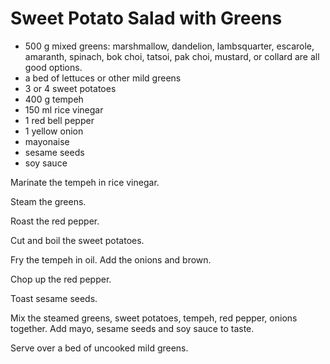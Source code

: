 # Sweet Potato Salad with Greens

- 500 g mixed greens: marshmallow, dandelion, lambsquarter, escarole, 
  amaranth, spinach, bok choi, tatsoi, pak choi, mustard, or collard are 
  all good options.
- a bed of lettuces or other mild greens
- 3 or 4 sweet potatoes
- 400 g tempeh
- 150 ml rice vinegar
- 1 red bell pepper
- 1 yellow onion
- mayonaise
- sesame seeds
- soy sauce

Marinate the tempeh in rice vinegar.

Steam the greens.

Roast the red pepper.

Cut and boil the sweet potatoes.

Fry the tempeh in oil. Add the onions and brown.

Chop up the red pepper.

Toast sesame seeds.

Mix the steamed greens, sweet potatoes, tempeh, red pepper, onions together. Add mayo, sesame seeds and soy sauce to taste.

Serve over a bed of uncooked mild greens.



